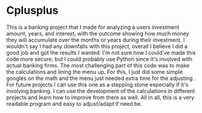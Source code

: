 # Cplusplus
This is a banking project that I made for analyzing a users investment amount, years, and interest, with the outcome showing how much money they will accumulate over the months or years during their investment. I wouldn't say I had any downfalls with this project, overall I believe I did a good job and got the results I wanted. I'm not sure how I could've made this code more secure, but I could probably use Python since it's involved with actual banking firms. The most challenging part of this code was to make the calculations and lining the menu up. For this, I just did some simple googles on the math and the menu just needed extra time for the adjusting . For future projects I can use this one as a stepping stone especially if it's involving banking. I can use the development of the calculations in different projects and learn how to improve from there as well. All in all, this is a very readable program and easy to adjust/adapt if need be. 
